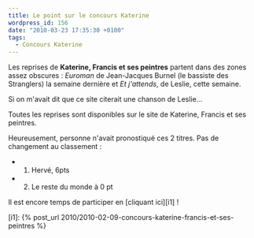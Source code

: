 ```yaml
---
title: Le point sur le concours Katerine
wordpress_id: 156
date: "2010-03-23 17:35:30 +0100"
tags:
  - Concours Katerine
---
```


Les reprises de **Katerine, Francis et ses peintres** partent dans des zones
assez obscures : _Euroman_ de Jean-Jacques Burnel (le bassiste des Stranglers)
la semaine dernière et _Et j'attends_, de Leslie, cette semaine.

Si on m'avait dit que ce site citerait une chanson de Leslie…

Toutes les reprises sont disponibles sur le site de Katerine, Francis et ses
peintres.

Heureusement, personne n'avait pronostiqué ces 2 titres. Pas de changement au
classement :

- 1. Hervé, 6pts
- 2. Le reste du monde à 0 pt

Il est encore temps de participer en [cliquant ici][i1] !

[i1]: {% post_url 2010/2010-02-09-concours-katerine-francis-et-ses-peintres %}
